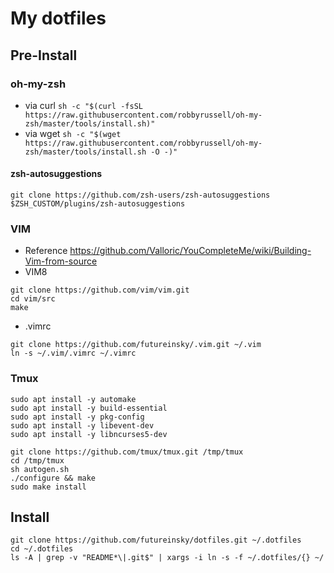 # My dotfiles
## Pre-Install
### oh-my-zsh
* via curl
`sh -c "$(curl -fsSL https://raw.githubusercontent.com/robbyrussell/oh-my-zsh/master/tools/install.sh)"`
* via wget
`sh -c "$(wget https://raw.githubusercontent.com/robbyrussell/oh-my-zsh/master/tools/install.sh -O -)"`

#### zsh-autosuggestions
`git clone https://github.com/zsh-users/zsh-autosuggestions $ZSH_CUSTOM/plugins/zsh-autosuggestions`

### VIM
* Reference https://github.com/Valloric/YouCompleteMe/wiki/Building-Vim-from-source
* VIM8
```
git clone https://github.com/vim/vim.git
cd vim/src
make
```
* .vimrc
```
git clone https://github.com/futureinsky/.vim.git ~/.vim
ln -s ~/.vim/.vimrc ~/.vimrc
```

### Tmux
```
sudo apt install -y automake
sudo apt install -y build-essential
sudo apt install -y pkg-config
sudo apt install -y libevent-dev
sudo apt install -y libncurses5-dev

git clone https://github.com/tmux/tmux.git /tmp/tmux
cd /tmp/tmux
sh autogen.sh
./configure && make
sudo make install
```

## Install
```
git clone https://github.com/futureinsky/dotfiles.git ~/.dotfiles  
cd ~/.dotfiles  
ls -A | grep -v "README*\|.git$" | xargs -i ln -s -f ~/.dotfiles/{} ~/  
```

